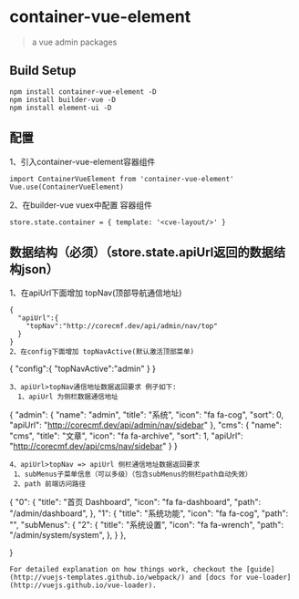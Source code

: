 # container-vue-element

> a vue admin packages

## Build Setup
```
npm install container-vue-element -D
npm install builder-vue -D
npm install element-ui -D

```
## 配置
1、引入container-vue-element容器组件
```
import ContainerVueElement from 'container-vue-element'
Vue.use(ContainerVueElement)
```
2、在builder-vue vuex中配置 容器组件
```
store.state.container = { template: '<cve-layout/>' }
```
## 数据结构（必须）（store.state.apiUrl返回的数据结构json）
1、在apiUrl下面增加 topNav(顶部导航通信地址)
```
{
  "apiUrl":{
    "topNav":"http://corecmf.dev/api/admin/nav/top"
  }
}
2、在config下面增加 topNavActive(默认激活顶部菜单)
```
{
  "config":{
    "topNavActive":"admin"
  }
}
```
3、apiUrl>topNav通信地址数据返回要求 例子如下:
  1、apiUrl 为侧栏数据通信地址
```
{
    "admin": {
        "name": "admin",
        "title": "系统",
        "icon": "fa fa-cog",
        "sort": 0,
        "apiUrl": "http://corecmf.dev/api/admin/nav/sidebar"
    },
    "cms": {
        "name": "cms",
        "title": "文章",
        "icon": "fa fa-archive",
        "sort": 1,
        "apiUrl": "http://corecmf.dev/api/cms/nav/sidebar"
    }
}
```
4、apiUrl>topNav => apiUrl 侧栏通信地址数据返回要求
 1、subMenus子菜单信息（可以多级）（包含subMenus的侧栏path自动失效）
 2、path 前端访问路径
```
{
    "0": {
        "title": "首页 Dashboard",
        "icon": "fa fa-dashboard",
        "path": "/admin/dashboard",
    },
    "1": {
        "title": "系统功能",
        "icon": "fa fa-cog",
        "path": "",
        "subMenus": {
            "2": {
                "title": "系统设置",
                "icon": "fa fa-wrench",
                "path": "/admin/system/system",
            },
        }
    },

}
```
For detailed explanation on how things work, checkout the [guide](http://vuejs-templates.github.io/webpack/) and [docs for vue-loader](http://vuejs.github.io/vue-loader).
